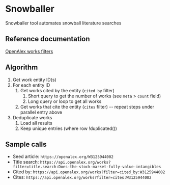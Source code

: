 # Snowballer
Snowballer tool automates snowball literature searches

## Reference documentation
[OpenAlex works filters](https://docs.openalex.org/api-entities/works/filter-works)

## Algorithm
1. Get work entity ID(s)
1. For each entity ID
   1. Get works cited by the entity (`cited_by` filter)
      1. Short query to get the number of works (see `meta` > `count` field)
      1. Long query or loop to get all works
   1. Get works that cite the entity (`cites` filter) -- repeat steps under parallel entry above
1. Deduplicate works
   1. Load all results
   1. Keep unique entries (where row !duplicated())

## Sample calls
- Seed article: `https://openalex.org/W3125944002`
- Title search: `https://api.openalex.org/works?filter=title.search:Does-the-stock-market-fully-value-intangibles`
- Cited by: `https://api.openalex.org/works?filter=cited_by:W3125944002`
- Cites: `https://api.openalex.org/works?filter=cites:W3125944002`

